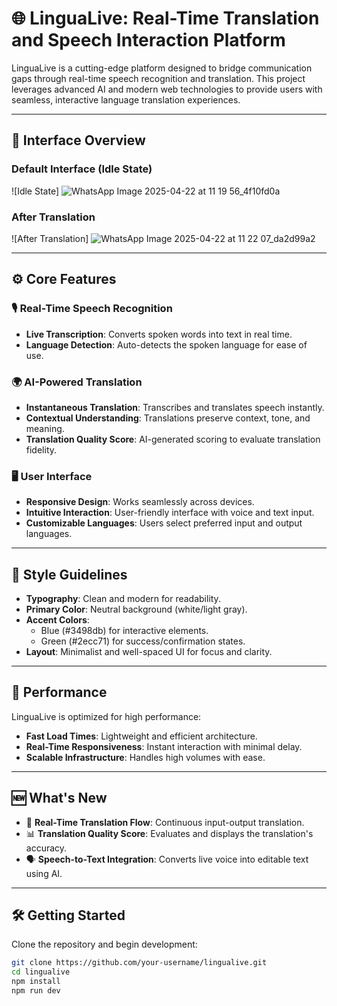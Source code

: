 # 🌐 LinguaLive: Real-Time Translation and Speech Interaction Platform

LinguaLive is a cutting-edge platform designed to bridge communication gaps through real-time speech recognition and translation. This project leverages advanced AI and modern web technologies to provide users with seamless, interactive language translation experiences.

---

## 📸 Interface Overview

### Default Interface (Idle State)
![Idle State]
![WhatsApp Image 2025-04-22 at 11 19 56_4f10fd0a](https://github.com/user-attachments/assets/12008d8e-e506-4980-963d-75983db13e23)


### After Translation
![After Translation]
![WhatsApp Image 2025-04-22 at 11 22 07_da2d99a2](https://github.com/user-attachments/assets/f994a993-2517-4f0e-a4fa-c9c34f42956d)


---

## ⚙️ Core Features

### 🎙 Real-Time Speech Recognition
- **Live Transcription**: Converts spoken words into text in real time.
- **Language Detection**: Auto-detects the spoken language for ease of use.

### 🌍 AI-Powered Translation
- **Instantaneous Translation**: Transcribes and translates speech instantly.
- **Contextual Understanding**: Translations preserve context, tone, and meaning.
- **Translation Quality Score**: AI-generated scoring to evaluate translation fidelity.

### 🖥 User Interface
- **Responsive Design**: Works seamlessly across devices.
- **Intuitive Interaction**: User-friendly interface with voice and text input.
- **Customizable Languages**: Users select preferred input and output languages.

---

## 🎨 Style Guidelines

- **Typography**: Clean and modern for readability.
- **Primary Color**: Neutral background (white/light gray).
- **Accent Colors**:
  - Blue (#3498db) for interactive elements.
  - Green (#2ecc71) for success/confirmation states.
- **Layout**: Minimalist and well-spaced UI for focus and clarity.

---

## 🚀 Performance

LinguaLive is optimized for high performance:
- **Fast Load Times**: Lightweight and efficient architecture.
- **Real-Time Responsiveness**: Instant interaction with minimal delay.
- **Scalable Infrastructure**: Handles high volumes with ease.

---

## 🆕 What's New

- 🔄 **Real-Time Translation Flow**: Continuous input-output translation.
- 📊 **Translation Quality Score**: Evaluates and displays the translation's accuracy.
- 🗣 **Speech-to-Text Integration**: Converts live voice into editable text using AI.

---

## 🛠 Getting Started

Clone the repository and begin development:

```bash
git clone https://github.com/your-username/lingualive.git
cd lingualive
npm install
npm run dev
